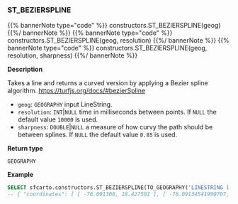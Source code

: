 ### ST_BEZIERSPLINE

{{% bannerNote type="code" %}}
constructors.ST_BEZIERSPLINE(geog)
{{%/ bannerNote %}}
{{% bannerNote type="code" %}}
constructors.ST_BEZIERSPLINE(geog, resolution)
{{%/ bannerNote %}}
{{% bannerNote type="code" %}}
constructors.ST_BEZIERSPLINE(geog, resolution, sharpness)
{{%/ bannerNote %}}

**Description**

Takes a line and returns a curved version by applying a Bezier spline algorithm. https://turfjs.org/docs/#bezierSpline

* `geog`: `GEOGRAPHY` input LineString.
* `resolution`: `INT`|`NULL` time in milliseconds between points. If `NULL` the default value `10000` is used.
* `sharpness`: `DOUBLE`|`NULL` a measure of how curvy the path should be between splines. If `NULL` the default value `0.85` is used.

**Return type**

`GEOGRAPHY`

**Example**

```sql
SELECT sfcarto.constructors.ST_BEZIERSPLINE(TO_GEOGRAPHY('LINESTRING (-76.091308 18.427501,-76.695556 18.729501,-76.552734 19.40443,-74.61914 19.134789,-73.652343 20.07657,-73.157958 20.210656)'), 10000, 0.9);
-- { "coordinates": [ [ -76.091308, 18.427501 ], [ -76.09134541990707, 18.42750717125151 ], ... 
```